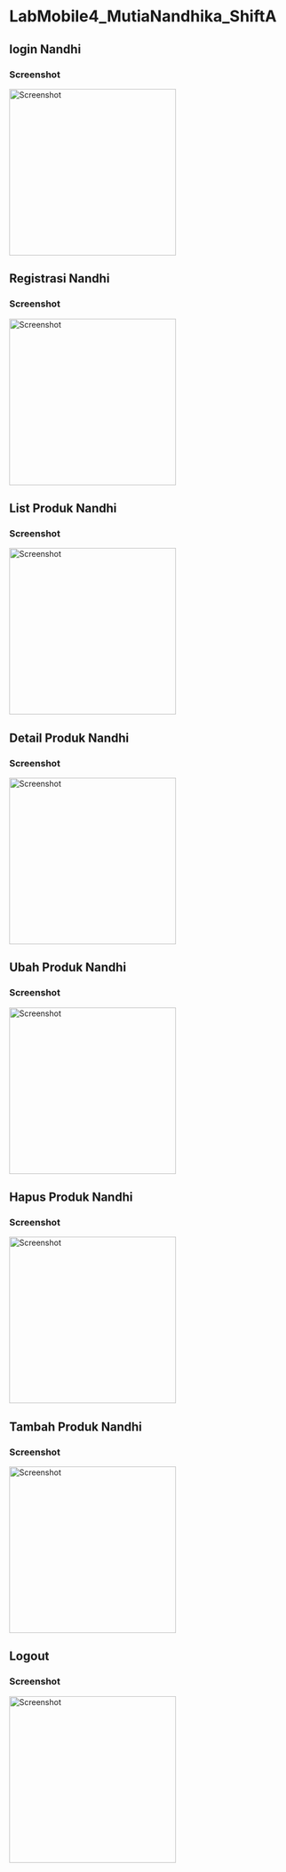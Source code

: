 # LabMobile4_MutiaNandhika_ShiftA
## login Nandhi
### Screenshot
<img src="https://github.com/user-attachments/assets/0a159c2b-e92b-44fb-9309-a7c415233116" alt="Screenshot" width="300"/>

## Registrasi Nandhi
### Screenshot
<img src="https://github.com/user-attachments/assets/a0ae25a1-a8a9-47f4-b146-41a252308b18" alt="Screenshot" width="300"/>

## List Produk Nandhi
### Screenshot
<img src="https://github.com/user-attachments/assets/f6357592-c5f5-4bad-b0a7-4d1701cdc355" alt="Screenshot" width="300"/>

## Detail Produk Nandhi
### Screenshot
<img src="https://github.com/user-attachments/assets/2e6fd401-76e0-4f72-bb7b-7bdf04057142" alt="Screenshot" width="300"/>

## Ubah Produk Nandhi
### Screenshot
<img src="https://github.com/user-attachments/assets/21197228-254b-4557-8c6a-275c7652daf6" alt="Screenshot" width="300"/>

## Hapus Produk Nandhi
### Screenshot
<img src="https://github.com/user-attachments/assets/3a21b8fd-7601-4f32-8e0e-f082f2b6c90a" alt="Screenshot" width="300"/>

## Tambah Produk Nandhi
### Screenshot
<img src="https://github.com/user-attachments/assets/3b8884e9-38b4-4885-be02-69eb6bd588ce" alt="Screenshot" width="300"/>

## Logout
### Screenshot
<img src="https://github.com/user-attachments/assets/32a00205-14db-4f55-8aa9-a17cdbc62801" alt="Screenshot" width="300"/>

